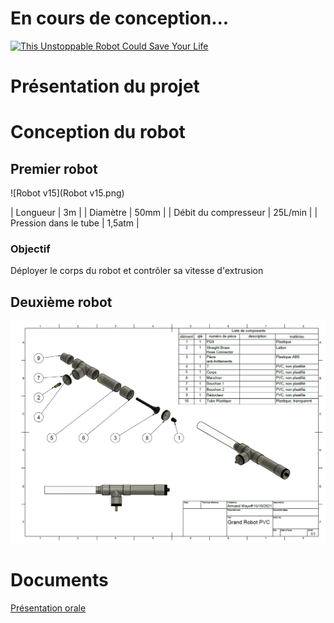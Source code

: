 # En cours de conception...

[![This Unstoppable Robot Could Save Your Life](https://res.cloudinary.com/marcomontalbano/image/upload/v1633795318/video_to_markdown/images/youtube--qevIIQHrJZg-c05b58ac6eb4c4700831b2b3070cd403.jpg)](https://www.youtube.com/watch?v=qevIIQHrJZg "This Unstoppable Robot Could Save Your Life")

# Présentation du projet
# Conception du robot
## Premier robot

![Robot v15](Robot v15.png)

| Longueur | 3m      |
| Diamètre | 50mm    |
| Débit du compresseur  | 25L/min |
| Pression dans le tube | 1,5atm  |

### Objectif
Déployer le corps du robot et contrôler sa vitesse d'extrusion
## Deuxième robot

![Grand Robot PVC Dessin v2](Grand_Robot_PVC_Dessin_v2.png)

# Documents
[Présentation orale](https://www.overleaf.com/read/zycrhdjdwmsb)
